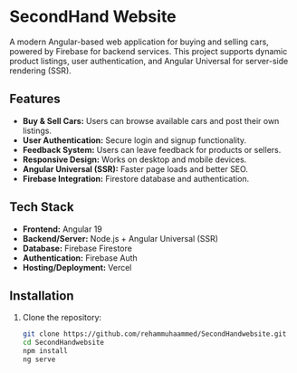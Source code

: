 
# SecondHand Website

A modern Angular-based web application for buying and selling cars, powered by Firebase for backend services. This project supports dynamic product listings, user authentication, and Angular Universal for server-side rendering (SSR).

## Features

- **Buy & Sell Cars:** Users can browse available cars and post their own listings.
- **User Authentication:** Secure login and signup functionality.
- **Feedback System:** Users can leave feedback for products or sellers.
- **Responsive Design:** Works on desktop and mobile devices.
- **Angular Universal (SSR):** Faster page loads and better SEO.
- **Firebase Integration:** Firestore database and authentication.

## Tech Stack

- **Frontend:** Angular 19
- **Backend/Server:** Node.js + Angular Universal (SSR)
- **Database:** Firebase Firestore
- **Authentication:** Firebase Auth
- **Hosting/Deployment:** Vercel

## Installation

1. Clone the repository:

   ```bash
   git clone https://github.com/rehammuhaammed/SecondHandwebsite.git
   cd SecondHandwebsite
   npm install
   ng serve


